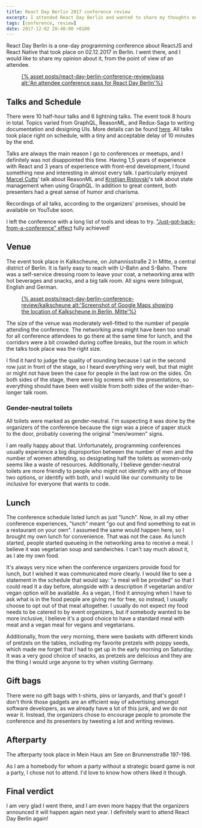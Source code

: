 ```yaml
---
title: React Day Berlin 2017 conference review
excerpt: I attended React Day Berlin and wanted to share my thoughts on it.
tags: [conference, review]
date: 2017-12-02 20:40:00 +0100
---
```


React Day Berlin is a one-day programming conference about ReactJS and React Native that took place on 02.12.2017 in Berlin. I went there, and I would like to share my opinion about it, from the point of view of an attendee.

<figure>
<a href='{% asset posts/react-day-berlin-conference-review/pass @path %}'>
{% asset posts/react-day-berlin-conference-review/pass alt:'An attendee conference pass for React Day Berlin'%}
</a>
</figure>

## Talks and Schedule

There were 10 half-hour talks and 6 lightning talks. The event took 8 hours in total. Topics varied from GraphQL, ReasonML, and Redux-Saga to writing documentation and designing UIs. More details can be found [here](https://reactday.berlin/#talks). All talks took place right on schedule, with a tiny and acceptable delay of 10 minutes by the end.

Talks are always the main reason I go to conferences or meetups, and I definitely was not disappointed this time. Having 1,5 years of experience with React and 3 years of experience with front-end development, I found something new and interesting in almost every talk. I particularly enjoyed [Marcel Cutts](https://twitter.com/marcelcutts)' talk about ReasonML and [Kristijan Ristovski](https://twitter.com/thekitze)'s talk about state management when using GraphQL. In addition to great content, both presenters had a great sense of humor and charisma.

Recordings of all talks, according to the organizers' promises, should be available on YouTube soon.

I left the conference with a long list of tools and ideas to try. ["Just-got-back-from-a-conference" effect](http://www.commitstrip.com/en/2016/04/26/the-just-got-back-from-a-conference-effect/) fully achieved!

## Venue

The event took place in Kalkscheune, on Johannisstraße 2 in Mitte, a central district of Berlin. It is fairly easy to reach with U-Bahn and S-Bahn. There was a self-service dressing room to leave your coat, a networking area with hot beverages and snacks, and a big talk room. All signs were bilingual, English and German.

<figure>
<a href='{% asset posts/react-day-berlin-conference-review/kalkscheune @path %}'>
{% asset posts/react-day-berlin-conference-review/kalkscheune alt:'Screenshot of Google Maps showing the location of Kalkscheune in Berlin, Mitte'%}
</a>
</figure>

The size of the venue was moderately well-fitted to the number of people attending the conference. The networking area might have been too small for all conference attendees to go there at the same time for lunch, and the corridors were a bit crowded during coffee breaks, but the room in which the talks took place was the right size.

I find it hard to judge the quality of sounding because I sat in the second row just in front of the stage, so I heard everything very well, but that might or might not have been the case for people in the last row on the sides. On both sides of the stage, there were big screens with the presentations, so everything should have been well visible from both sides of the wider-than-longer talk room.

### Gender-neutral toilets

All toilets were marked as gender-neutral. I'm suspecting it was done by the organizers of the conference because the sign was a piece of paper stuck to the door, probably covering the original "men/women" signs.

I am really happy about that. Unfortunately, programming conferences usually experience a big disproportion between the number of men and the number of women attending, so designating half the toilets as women-only seems like a waste of resources. Additionally, I believe gender-neutral toilets are more friendly to people who might not identify with any of those two options, or identify with both, and I would like our community to be inclusive for everyone that wants to code.

## Lunch

The conference schedule listed lunch as just "lunch". Now, in all my other conference experiences, "lunch" meant "go out and find something to eat in a restaurant on your own". I assumed the same would happen here, so I brought my own lunch for convenience. That was not the case. As lunch started, people started queueing in the networking area to receive a meal. I believe it was vegetarian soup and sandwiches. I can't say much about it, as I ate my own food.

It's always very nice when the conference organizers provide food for lunch, but I wished it was communicated more clearly. I would like to see a statement in the schedule that would say: "a meal will be provided" so that I could read it a day before, alongside with a description if vegetarian and/or vegan option will be available. As a vegan, I find it annoying when I have to ask what is in the food people are giving me for free, so instead, I usually choose to opt out of that meal altogether. I usually do not expect my food needs to be catered to by event organizers, but if somebody wanted to be more inclusive, I believe it's a good choice to have a standard meal with meat and a vegan meal for vegans and vegetarians.

Additionally, from the very morning, there were baskets with different kinds of pretzels on the tables, including my favorite pretzels with poppy seeds, which made me forget that I had to get up in the early morning on Saturday. It was a very good choice of snacks, as pretzels are delicious and they are the thing I would urge anyone to try when visiting Germany.

## Gift bags

There were no gift bags with t-shirts, pins or lanyards, and that's good! I don't think those gadgets are an efficient way of advertising amongst software developers, as we already have a lot of this junk, and we do not wear it. Instead, the organizers chose to encourage people to promote the conference and its presenters by tweeting a lot and writing reviews.

## Afterparty

The afterparty took place in Mein Haus am See on Brunnenstraße 197-198.

As I am a homebody for whom a party without a strategic board game is not a party, I chose not to attend. I'd love to know how others liked it though.

## Final verdict

I am very glad I went there, and I am even more happy that the organizers announced it will happen again next year. I definitely want to attend React Day Berlin again!

